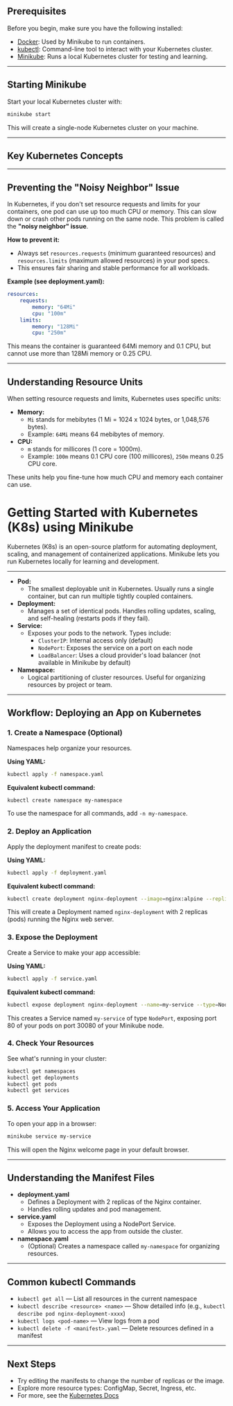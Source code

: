 ## Prerequisites
Before you begin, make sure you have the following installed:
- [Docker](https://docs.docker.com/get-docker/): Used by Minikube to run containers.
- [kubectl](https://kubernetes.io/docs/tasks/tools/): Command-line tool to interact with your Kubernetes cluster.
- [Minikube](https://minikube.sigs.k8s.io/docs/start/): Runs a local Kubernetes cluster for testing and learning.

---

## Starting Minikube
Start your local Kubernetes cluster with:
```sh
minikube start
```
This will create a single-node Kubernetes cluster on your machine.

---


## Key Kubernetes Concepts
---

## Preventing the "Noisy Neighbor" Issue

In Kubernetes, if you don't set resource requests and limits for your containers, one pod can use up too much CPU or memory. This can slow down or crash other pods running on the same node. This problem is called the **"noisy neighbor" issue**.

**How to prevent it:**
- Always set `resources.requests` (minimum guaranteed resources) and `resources.limits` (maximum allowed resources) in your pod specs.
- This ensures fair sharing and stable performance for all workloads.

**Example (see deployment.yaml):**
```yaml
resources:
	requests:
		memory: "64Mi"
		cpu: "100m"
	limits:
		memory: "128Mi"
		cpu: "250m"
```
This means the container is guaranteed 64Mi memory and 0.1 CPU, but cannot use more than 128Mi memory or 0.25 CPU.

---

## Understanding Resource Units

When setting resource requests and limits, Kubernetes uses specific units:

- **Memory:**
	- `Mi` stands for mebibytes (1 Mi = 1024 x 1024 bytes, or 1,048,576 bytes).
	- Example: `64Mi` means 64 mebibytes of memory.
- **CPU:**
	- `m` stands for millicores (1 core = 1000m).
	- Example: `100m` means 0.1 CPU core (100 millicores), `250m` means 0.25 CPU core.

These units help you fine-tune how much CPU and memory each container can use.

# Getting Started with Kubernetes (K8s) using Minikube

Kubernetes (K8s) is an open-source platform for automating deployment, scaling, and management of containerized applications. Minikube lets you run Kubernetes locally for learning and development.

---

- **Pod:**
	- The smallest deployable unit in Kubernetes. Usually runs a single container, but can run multiple tightly coupled containers.
- **Deployment:**
	- Manages a set of identical pods. Handles rolling updates, scaling, and self-healing (restarts pods if they fail).
- **Service:**
	- Exposes your pods to the network. Types include:
		- `ClusterIP`: Internal access only (default)
		- `NodePort`: Exposes the service on a port on each node
		- `LoadBalancer`: Uses a cloud provider's load balancer (not available in Minikube by default)
- **Namespace:**
	- Logical partitioning of cluster resources. Useful for organizing resources by project or team.

---

## Workflow: Deploying an App on Kubernetes


### 1. Create a Namespace (Optional)
Namespaces help organize your resources.

**Using YAML:**
```sh
kubectl apply -f namespace.yaml
```

**Equivalent kubectl command:**
```sh
kubectl create namespace my-namespace
```
To use the namespace for all commands, add `-n my-namespace`.


### 2. Deploy an Application
Apply the deployment manifest to create pods:

**Using YAML:**
```sh
kubectl apply -f deployment.yaml
```

**Equivalent kubectl command:**
```sh
kubectl create deployment nginx-deployment --image=nginx:alpine --replicas=2
```
This will create a Deployment named `nginx-deployment` with 2 replicas (pods) running the Nginx web server.


### 3. Expose the Deployment
Create a Service to make your app accessible:

**Using YAML:**
```sh
kubectl apply -f service.yaml
```

**Equivalent kubectl command:**
```sh
kubectl expose deployment nginx-deployment --name=my-service --type=NodePort --port=80 --target-port=80 --node-port=30080
```
This creates a Service named `my-service` of type `NodePort`, exposing port 80 of your pods on port 30080 of your Minikube node.

### 4. Check Your Resources
See what's running in your cluster:
```sh
kubectl get namespaces
kubectl get deployments
kubectl get pods
kubectl get services
```

### 5. Access Your Application
To open your app in a browser:
```sh
minikube service my-service
```
This will open the Nginx welcome page in your default browser.

---

## Understanding the Manifest Files

- **deployment.yaml**
	- Defines a Deployment with 2 replicas of the Nginx container.
	- Handles rolling updates and pod management.
- **service.yaml**
	- Exposes the Deployment using a NodePort Service.
	- Allows you to access the app from outside the cluster.
- **namespace.yaml**
	- (Optional) Creates a namespace called `my-namespace` for organizing resources.

---

## Common kubectl Commands

- `kubectl get all` — List all resources in the current namespace
- `kubectl describe <resource> <name>` — Show detailed info (e.g., `kubectl describe pod nginx-deployment-xxxx`)
- `kubectl logs <pod-name>` — View logs from a pod
- `kubectl delete -f <manifest>.yaml` — Delete resources defined in a manifest

---

## Next Steps
- Try editing the manifests to change the number of replicas or the image.
- Explore more resource types: ConfigMap, Secret, Ingress, etc.
- For more, see the [Kubernetes Docs](https://kubernetes.io/docs/home/)
